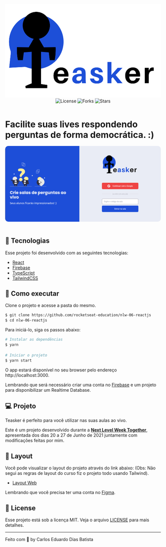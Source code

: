 <div align="center">
<img src="./project_images/logo.cec26660.svg">
</div>
<div align="center">
  <img  src="https://img.shields.io/static/v1?label=license&message=MIT&color=5965E0&labelColor=blue" alt="License">
  
  <img src="https://img.shields.io/github/forks/carloseduardodb/letmeask?label=forks&message=MIT&color=5965E0&labelColor=blue" alt="Forks">

  <img src="https://img.shields.io/github/stars/carloseduardodb/letmeask?label=stars&message=MIT&color=5965E0&labelColor=blue" alt="Stars">
</div>

<main style="margin-top: 50px;">
  <h1>
    Facilite suas lives respondendo perguntas de forma democrática. :)
  </h1>
  <img style="border-radius: 10px;" src="./project_images/HomePage.png" alt="">
</main>

<br>

## 🧪 Tecnologias

Esse projeto foi desenvolvido com as seguintes tecnologias:

- [React](https://reactjs.org)
- [Firebase](https://firebase.google.com/)
- [TypeScript](https://www.typescriptlang.org/)
- [TailwindCSS](https://tailwindcss.com/)

## 🚀 Como executar

Clone o projeto e acesse a pasta do mesmo.

```bash
$ git clone https://github.com/rocketseat-education/nlw-06-reactjs
$ cd nlw-06-reactjs
```

Para iniciá-lo, siga os passos abaixo:

```bash
# Instalar as dependências
$ yarn

# Iniciar o projeto
$ yarn start
```

O app estará disponível no seu browser pelo endereço http://localhost:3000.

Lembrando que será necessário criar uma conta no [Firebase](https://firebase.google.com/) e um projeto para disponibilizar um Realtime Database.

## 💻 Projeto

Teasker é perfeito para você utilizar nas suas aulas ao vivo.

Este é um projeto desenvolvido durante a **[Next Level Week Together](https://nextlevelweek.com/)**, apresentada dos dias 20 a 27 de Junho de 2021 juntamente com modificações feitas por mim.

## 🔖 Layout

Você pode visualizar o layout do projeto através do link abaixo: (Obs: Não segui as regras de layout do curso fiz o projeto todo usando Tailwind).

- [Layout Web](https://www.figma.com/file/u0BQK8rCf2KgzcukdRRCWh/Letmeask/duplicate)

Lembrando que você precisa ter uma conta no [Figma](http://figma.com/).

## 📝 License

Esse projeto está sob a licença MIT. Veja o arquivo [LICENSE](LICENSE.md) para mais detalhes.

---

Feito com 💜 by Carlos Eduardo Dias Batista
